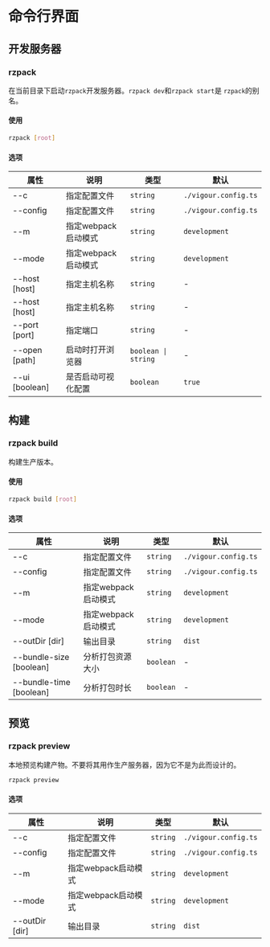 # 命令行界面

## 开发服务器

### rzpack

在当前目录下启动`rzpack`开发服务器。`rzpack dev`和`rzpack start`是 `rzpack`的别名。

#### 使用

```sh
rzpack [root]
```

#### 选项

| 属性           | 说明                | 类型                | 默认                 |
| -------------- | ------------------- | ------------------- | -------------------- |
| --c            | 指定配置文件        | `string`            | `./vigour.config.ts` |
| --config       | 指定配置文件        | `string`            | `./vigour.config.ts` |
| --m            | 指定webpack启动模式 | `string`            | `development`        |
| --mode         | 指定webpack启动模式 | `string`            | `development`        |
| --host [host]  | 指定主机名称        | `string`            | -                    |
| --host [host]  | 指定主机名称        | `string`            | -                    |
| --port [port]  | 指定端口            | `string`            | -                    |
| --open [path]  | 启动时打开浏览器    | `boolean \| string` | -                    |
| --ui [boolean] | 是否启动可视化配置  | `boolean`           | `true`               |

## 构建

### rzpack build

构建生产版本。

#### 使用

```sh
rzpack build [root]
```

#### 选项

| 属性                    | 说明                | 类型      | 默认                 |
| ----------------------- | ------------------- | --------- | -------------------- |
| --c                     | 指定配置文件        | `string`  | `./vigour.config.ts` |
| --config                | 指定配置文件        | `string`  | `./vigour.config.ts` |
| --m                     | 指定webpack启动模式 | `string`  | `development`        |
| --mode                  | 指定webpack启动模式 | `string`  | `development`        |
| --outDir [dir]          | 输出目录            | `string`  | `dist`               |
| --bundle-size [boolean] | 分析打包资源大小    | `boolean` | -                    |
| --bundle-time [boolean] | 分析打包时长        | `boolean` | -                    |

## 预览

### rzpack preview

本地预览构建产物。不要将其用作生产服务器，因为它不是为此而设计的。

```sh
rzpack preview
```

#### 选项

| 属性           | 说明                | 类型     | 默认                 |
| -------------- | ------------------- | -------- | -------------------- |
| --c            | 指定配置文件        | `string` | `./vigour.config.ts` |
| --config       | 指定配置文件        | `string` | `./vigour.config.ts` |
| --m            | 指定webpack启动模式 | `string` | `development`        |
| --mode         | 指定webpack启动模式 | `string` | `development`        |
| --outDir [dir] | 输出目录            | `string` | `dist`               |
